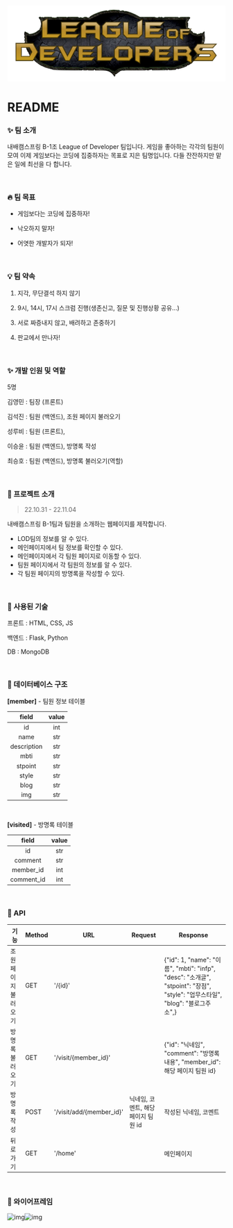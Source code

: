 ![로고](README.assets/로고.png)



# README

### ✨ 팀 소개

내배캠스프링 B-1조 League of Developer 팀입니다. 게임을 좋아하는 각각의 팀원이 모여 이제 게임보다는 코딩에 집중하자는 목표로 지은 팀명입니다. 다들 잔잔하지만 맡은 일에 최선을 다 합니다.

<BR>

###  🔥 팀 목표

* 게임보다는 코딩에 집중하자!

* 낙오하지 말자!

* 어엿한 개발자가 되자!

<BR>

### 💡 팀 약속

1. 지각, 무단결석 하지 않기

2. 9시, 14시, 17시 스크럼 진행(생존신고, 질문 및 진행상황 공유…)

3. 서로 짜증내지 않고, 배려하고 존중하기

4. 판교에서 만나자! 

<BR>

### ✨ 개발 인원 및 역할

5명

김영민 : 팀장 (프론트)

김석진 : 팀원 (백엔드), 조원 페이지 불러오기

성루비 : 팀원 (프론트), 

이승윤 : 팀원 (백엔드), 방명록 작성

최승호 : 팀원 (백엔드), 방명록 불러오기(역할)

<BR>

### 📌 프로젝트 소개

> 22.10.31 - 22.11.04

내배캠스프링 B-1팀과 팀원을 소개하는 웹페이지를 제작합니다.

* LOD팀의 정보를 알 수 있다.
* 메인페이지에서 팀 정보를 확인할 수 있다.
* 메인페이지에서 각 팀원 페이지로 이동할 수 있다.
* 팀원 페이지에서 각 팀원의 정보를 알 수 있다.
* 각 팀원 페이지의 방명록을 작성할 수 있다.

<br>

### 📌 사용된 기술

프론트 : HTML, CSS, JS

백엔드 : Flask, Python

DB : MongoDB

<br>

### 📌 데이터베이스 구조

**[member]** - 팀원 정보 테이블

|    field    | value |
| :---------: | :---: |
|     id      |  int  |
|    name     |  str  |
| description |  str  |
|    mbti     |  str  |
|   stpoint   |  str  |
|    style    |  str  |
|    blog     |  str  |
|     img     |  str  |

<br>

**[visited]** - 방명록 테이블

|   field    | value |
| :--------: | :---: |
|     id     |  str  |
|  comment   |  str  |
| member_id  |  int  |
| comment_id |  int  |

<br>

### 📌 API

| 기능                 | Method | URL                      | Request                             | Response                                                     |
| -------------------- | ------ | ------------------------ | ----------------------------------- | ------------------------------------------------------------ |
| 조원 페이지 불러오기 | GET    | '/{id}'                  |                                     | {"id": 1, "name": "이름", "mbti": "infp",  "desc": "소개글", "stpoint": "장점", "style": "업무스타일", "blog": "블로그주소",} |
| 방명록 불러오기      | GET    | '/visit/{member_id}'     |                                     | {"id": "닉네임", "comment": "방명록 내용", "member_id": 해당 페이지 팀원 id} |
| 방명록 작성          | POST   | '/visit/add/{member_id}' | 닉네임, 코멘트, 해당 페이지 팀원 id | 작성된 닉네임, 코멘트                                        |
| 뒤로 가기            | GET    | '/home'                  |                                     | 메인페이지                                                   |

<br>

### 📌 와이어프레임
![img](https://lh4.googleusercontent.com/E5tFNHA__KQiUS6NVoe3X36JUWq_ZySeBD3aihLwpxm5DxBOse1Ss8TzdKuMkAFXeWjY9zXjmp5ilwU-fwrF2IzHwd4c2WAqVjaJO_5i_0urvJkhloJHUzVJ8s4i9sFLIPqajlxqyCVFD8p_Qr1GCJdzR3NZpVqukbzzQWa-0Hggd368633eBc_-)![img](https://lh6.googleusercontent.com/HKDc0z9jYbtwyq_SDxglGOFcw3vDoyN5FpS1wDoHcx8Z7YqDPrnGcnJ4IeHKlIrvrf15YuD6wIH6QqUEkgnRuteXcj2DiiLcDILV_XIB6Y8oxJ_9riIwTLDklxwgqksIjFObo0aLURI93f4AMV8AXm0fadaavRJrvHs7TiaI_kdlaPtpv4hhvap9)
